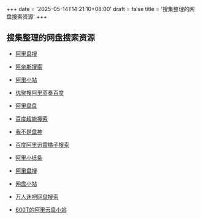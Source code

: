 +++
date = '2025-05-14T14:21:10+08:00'
draft = false
title = '搜集整理的网盘搜索资源'
+++

## 搜集整理的网盘搜索资源

- [阿里盘搜](https://www.upyunso.com/)

- [阿奈斯搜索](https://www.niceso.fun)

- [阿里小站](https://www.pan666.cn)

- [优聚搜阿里蓝奏百度](https://ujuso.com/)

- [阿里盘盘](https://alipan.vip/)

- [百度超能搜索](http://www.chaonengso.com/m)

- [我不是盘神](https://newxiaozhan.com/)

- [百度阿里迅雷橘子搜索](https://www.nmme.cc/)

- [阿里小纸条](http://alipaper.gitcafe.ink/)

- [阿里盘搜](https://www.alipansou.com/)

- [网盘小站](https://wpxz.org/)

- [万人迷吧网盘搜索](http://wanrenmi8.com/indexs.html)

- [600T的阿里云盘小站](http://zscc.ysepan.com/)
